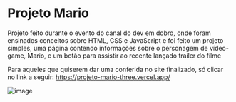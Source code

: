 # Projeto Mario

Projeto feito durante o evento do canal do dev em dobro, onde foram ensinados conceitos sobre HTML, CSS e JavaScript e foi feito um projeto simples, uma página contendo informações sobre o personagem de vídeo-game, Mario, e um botão para assistir ao recente lançado trailer do filme

Para aqueles que quiserem dar uma conferida no site finalizado, só clicar no link a seguir: https://projeto-mario-three.vercel.app/

![image](https://user-images.githubusercontent.com/89767748/214368540-b44c09c4-fb1c-45e9-9795-3c24eb07ebac.png)

